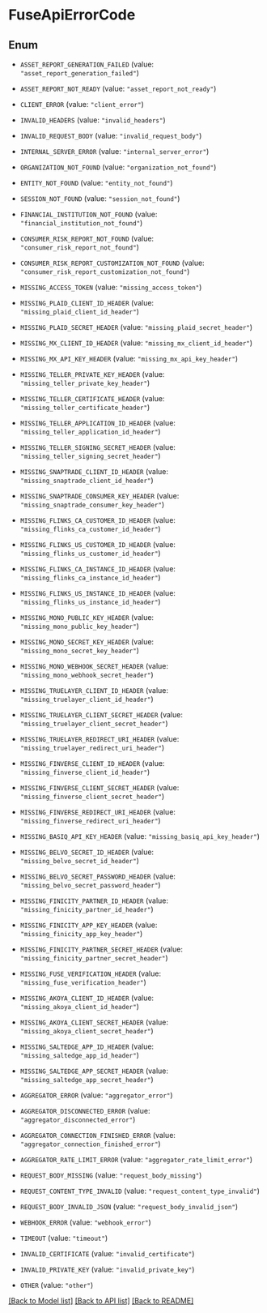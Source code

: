 # FuseApiErrorCode

## Enum


* `ASSET_REPORT_GENERATION_FAILED` (value: `"asset_report_generation_failed"`)

* `ASSET_REPORT_NOT_READY` (value: `"asset_report_not_ready"`)

* `CLIENT_ERROR` (value: `"client_error"`)

* `INVALID_HEADERS` (value: `"invalid_headers"`)

* `INVALID_REQUEST_BODY` (value: `"invalid_request_body"`)

* `INTERNAL_SERVER_ERROR` (value: `"internal_server_error"`)

* `ORGANIZATION_NOT_FOUND` (value: `"organization_not_found"`)

* `ENTITY_NOT_FOUND` (value: `"entity_not_found"`)

* `SESSION_NOT_FOUND` (value: `"session_not_found"`)

* `FINANCIAL_INSTITUTION_NOT_FOUND` (value: `"financial_institution_not_found"`)

* `CONSUMER_RISK_REPORT_NOT_FOUND` (value: `"consumer_risk_report_not_found"`)

* `CONSUMER_RISK_REPORT_CUSTOMIZATION_NOT_FOUND` (value: `"consumer_risk_report_customization_not_found"`)

* `MISSING_ACCESS_TOKEN` (value: `"missing_access_token"`)

* `MISSING_PLAID_CLIENT_ID_HEADER` (value: `"missing_plaid_client_id_header"`)

* `MISSING_PLAID_SECRET_HEADER` (value: `"missing_plaid_secret_header"`)

* `MISSING_MX_CLIENT_ID_HEADER` (value: `"missing_mx_client_id_header"`)

* `MISSING_MX_API_KEY_HEADER` (value: `"missing_mx_api_key_header"`)

* `MISSING_TELLER_PRIVATE_KEY_HEADER` (value: `"missing_teller_private_key_header"`)

* `MISSING_TELLER_CERTIFICATE_HEADER` (value: `"missing_teller_certificate_header"`)

* `MISSING_TELLER_APPLICATION_ID_HEADER` (value: `"missing_teller_application_id_header"`)

* `MISSING_TELLER_SIGNING_SECRET_HEADER` (value: `"missing_teller_signing_secret_header"`)

* `MISSING_SNAPTRADE_CLIENT_ID_HEADER` (value: `"missing_snaptrade_client_id_header"`)

* `MISSING_SNAPTRADE_CONSUMER_KEY_HEADER` (value: `"missing_snaptrade_consumer_key_header"`)

* `MISSING_FLINKS_CA_CUSTOMER_ID_HEADER` (value: `"missing_flinks_ca_customer_id_header"`)

* `MISSING_FLINKS_US_CUSTOMER_ID_HEADER` (value: `"missing_flinks_us_customer_id_header"`)

* `MISSING_FLINKS_CA_INSTANCE_ID_HEADER` (value: `"missing_flinks_ca_instance_id_header"`)

* `MISSING_FLINKS_US_INSTANCE_ID_HEADER` (value: `"missing_flinks_us_instance_id_header"`)

* `MISSING_MONO_PUBLIC_KEY_HEADER` (value: `"missing_mono_public_key_header"`)

* `MISSING_MONO_SECRET_KEY_HEADER` (value: `"missing_mono_secret_key_header"`)

* `MISSING_MONO_WEBHOOK_SECRET_HEADER` (value: `"missing_mono_webhook_secret_header"`)

* `MISSING_TRUELAYER_CLIENT_ID_HEADER` (value: `"missing_truelayer_client_id_header"`)

* `MISSING_TRUELAYER_CLIENT_SECRET_HEADER` (value: `"missing_truelayer_client_secret_header"`)

* `MISSING_TRUELAYER_REDIRECT_URI_HEADER` (value: `"missing_truelayer_redirect_uri_header"`)

* `MISSING_FINVERSE_CLIENT_ID_HEADER` (value: `"missing_finverse_client_id_header"`)

* `MISSING_FINVERSE_CLIENT_SECRET_HEADER` (value: `"missing_finverse_client_secret_header"`)

* `MISSING_FINVERSE_REDIRECT_URI_HEADER` (value: `"missing_finverse_redirect_uri_header"`)

* `MISSING_BASIQ_API_KEY_HEADER` (value: `"missing_basiq_api_key_header"`)

* `MISSING_BELVO_SECRET_ID_HEADER` (value: `"missing_belvo_secret_id_header"`)

* `MISSING_BELVO_SECRET_PASSWORD_HEADER` (value: `"missing_belvo_secret_password_header"`)

* `MISSING_FINICITY_PARTNER_ID_HEADER` (value: `"missing_finicity_partner_id_header"`)

* `MISSING_FINICITY_APP_KEY_HEADER` (value: `"missing_finicity_app_key_header"`)

* `MISSING_FINICITY_PARTNER_SECRET_HEADER` (value: `"missing_finicity_partner_secret_header"`)

* `MISSING_FUSE_VERIFICATION_HEADER` (value: `"missing_fuse_verification_header"`)

* `MISSING_AKOYA_CLIENT_ID_HEADER` (value: `"missing_akoya_client_id_header"`)

* `MISSING_AKOYA_CLIENT_SECRET_HEADER` (value: `"missing_akoya_client_secret_header"`)

* `MISSING_SALTEDGE_APP_ID_HEADER` (value: `"missing_saltedge_app_id_header"`)

* `MISSING_SALTEDGE_APP_SECRET_HEADER` (value: `"missing_saltedge_app_secret_header"`)

* `AGGREGATOR_ERROR` (value: `"aggregator_error"`)

* `AGGREGATOR_DISCONNECTED_ERROR` (value: `"aggregator_disconnected_error"`)

* `AGGREGATOR_CONNECTION_FINISHED_ERROR` (value: `"aggregator_connection_finished_error"`)

* `AGGREGATOR_RATE_LIMIT_ERROR` (value: `"aggregator_rate_limit_error"`)

* `REQUEST_BODY_MISSING` (value: `"request_body_missing"`)

* `REQUEST_CONTENT_TYPE_INVALID` (value: `"request_content_type_invalid"`)

* `REQUEST_BODY_INVALID_JSON` (value: `"request_body_invalid_json"`)

* `WEBHOOK_ERROR` (value: `"webhook_error"`)

* `TIMEOUT` (value: `"timeout"`)

* `INVALID_CERTIFICATE` (value: `"invalid_certificate"`)

* `INVALID_PRIVATE_KEY` (value: `"invalid_private_key"`)

* `OTHER` (value: `"other"`)


[[Back to Model list]](../README.md#documentation-for-models) [[Back to API list]](../README.md#documentation-for-api-endpoints) [[Back to README]](../README.md)


